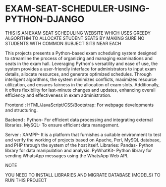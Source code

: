 # EXAM-SEAT-SCHEDULER-USING-PYTHON-DJANGO
THIS IS AN EXAM SEAT SCHEDULING WEBSITE WHICH USES GREEDY ALGORITHM TO ALLOCATE STUDENT SEATS BY MAKING SURE NO STUDENTS WITH COMMON SUBJECT SITS NEAR EACH 

This projects presents a Python-based exam scheduling system designed to streamline the process of organizing and managing examinations and seats in the exam hall.
 Leveraging Python's versatility and ease of use, the system provides a user-friendly interface for administrators to input exam details, allocate resources, and generate optimized schedules. 
Through intelligent algorithms, the system minimizes conflicts, maximizes resource utilization, and ensures fairness in the allocation of exam slots.
 Additionally, it offers flexibility for last-minute changes and updates, enhancing overall efficiency and effectiveness in exam administration.



Frontend :
	 HTML/JavaScript/CSS/Bootstrap: For webpage developments and structuring.

Backend : Python- For efficient data processing and integrating external libraries.
 MySQL- To ensure efficient data management.

Server : XAMPP- It is a platform that furnishes a suitable environment to test and verify 				      the working of projects based on Apache, Perl, MySQL database, and 				      PHP through the system of the host itself.
Libraries: Pandas- Python library for data manipulation and analysis.
        PyWhatKit- Python library for sending WhatsApp messages using the       				WhatsApp Web API.


NOTE

YOU NEED TO INSTALL LIBRARIES AND MIGRATE DATABASE (MODELS) TO RUN THIS PROJECT
